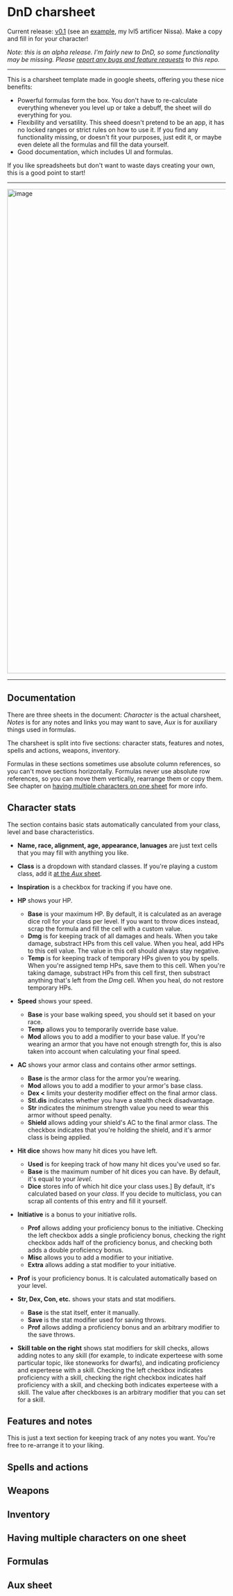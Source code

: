 # DnD charsheet

Current release: [v0.1] (see an [example], my lvl5 artificer Nissa). Make a copy and fill in for your character!

*Note: this is an alpha release. I'm fairly new to DnD, so some functionality may be missing.*
*Please [report any bugs and feature requests] to this repo.*

[v0.1]: https://docs.google.com/spreadsheets/d/1CUvzUhWbFLaV_pfz20NMdJCa-dJ7vRbiKOHLn0vZgXY/edit?usp=sharing
[example]: https://docs.google.com/spreadsheets/d/1eInNnRA1s2wx3-wW0L9C2Dzz4jeJA5OS3K8GeLl9hyA/edit?usp=sharing
[report any bugs and feature requests]: https://github.com/taminomara/dnd-charsheet/issues

----

This is a charsheet template made in google sheets, offering you these nice benefits:

- Powerful formulas form the box.
  You don't have to re-calculate everything whenever you level up or take a debuff,
  the sheet will do everything for you.
- Flexibility and versatility.
  This sheed doesn't pretend to be an app, it has no locked ranges or strict rules
  on how to use it. If you find any functionality missing, or doesn't fit your purposes,
  just edit it, or maybe even delete all the formulas and fill the data yourself.
- Good documentation, which includes UI and formulas.

If you like spreadsheets but don't want to waste days creating your own,
this is a good point to start!

----

<img width="1117" alt="image" src="https://user-images.githubusercontent.com/81165235/174246117-2a1cd3d0-c99a-4c77-a5a8-0c1ccc2fb1c4.png">

----

## Documentation

There are three sheets in the document:
*Character* is the actual charsheet,
*Notes* is for any notes and links you may want to save,
*Aux* is for auxiliary things used in formulas.

The charsheet is split into five sections:
character stats, features and notes, spells and actions, weapons, inventory.

Formulas in these sections sometimes use absolute column references,
so you can't move sections horizontally. Formulas never use absolute row references,
so you can move them vertically, rearrange them or copy them.
See chapter on [having multiple characters on one sheet](#having-multiple-characters-on-one-sheet)
for more info.

## Character stats

The section contains basic stats automatically canculated from your class, level and base characteristics.

- **Name, race, alignment, age, appearance, lanuages** are just text cells that you may fill with anything you like.

- **Class** is a dropdown with standard classes. If you're playing a custom class, add it [at the *Aux* sheet](#aux-sheet).

- **Inspiration** is a checkbox for tracking if you have one.

- **HP** shows your HP.
  - **Base** is your maximum HP.
    By default, it is calculated as an average dice roll for your class per level.
    If you want to throw dices instead, scrap the formula and fill the cell with a custom value.
  - **Dmg** is for keeping track of all damages and heals.
    When you take damage, substract HPs from this cell value.
    When you heal, add HPs to this cell value.
    The value in this cell should always stay negative.
  - **Temp** is for keeping track of temporary HPs given to you by spells.
    When you're assigned temp HPs, save them to this cell.
    When you're taking damage, substract HPs from this cell first,
    then substract anything that's left from the *Dmg* cell.
    When you heal, do not restore temporary HPs.
    
- **Speed** shows your speed.
  - **Base** is your base walking speed, you should set it based on your race.
  - **Temp** allows you to temporarily override base value.
  - **Mod** allows you to add a modifier to your base value.
  If you're wearing an armor that you have not enough strength for,
  this is also taken into account when calculating your final speed.
  
- **AC** shows your armor class and contains other armor settings.
  - **Base** is the armor class for the armor you're wearing.
  - **Mod** allows you to add a modifier to your armor's base class.
  - **Dex <** limits your desterity modifier effect on the final armor class.
  - **Stl.dis** indicates whether you have a stealth check disadvantage.
  - **Str** indicates the minimum strength value you need to wear this armor without speed penalty.
  - **Shield** allows adding your shield's AC to the final armor class.
    The checkbox indicates that you're holding the shield, and it's armor class is being applied.
    
- **Hit dice** shows how many hit dices you have left.
  - **Used** is for keeping track of how many hit dices you've used so far.
  - **Base** is the maximum number of hit dices you can have.
    By default, it's equal to your *level*.
  - **Dice** stores info of which hit dice your class uses.]
    By default, it's calculated based on your *class*.
  If you decide to multiclass, you can scrap all contents of this entry and fill it yourself.
  
- **Initiative** is a bonus to your initiative rolls.
  - **Prof** allows adding your proficiency bonus to the initiative.
    Checking the left checkbox adds a single proficiency bonus,
    checking the right checkbox adds half of the proficiency bonus,
    and checking both adds a double proficiency bonus.
  - **Misc** allows you to add a modifier to your initiative.
  - **Extra** allows adding a stat modifier to your initiative.

- **Prof** is your proficiency bonus.
  It is calculated automatically based on your level.
  
- **Str, Dex, Con, etc.** shows your stats and stat modifiers.
  - **Base** is the stat itself, enter it manually.
  - **Save** is the stat modifier used for saving throws.
  - **Prof** allows adding a proficiency bonus and an arbitrary modifier to the save throws.

- **Skill table on the right** shows stat modifiers for skill checks,
  allows adding notes to any skill
  (for example, to indicate experteese with some particular topic, like stoneworks for dwarfs),
  and indicating proficiency and experteese with a skill.
  Checking the left checkbox indicates proficiency with a skill,
  checking the right checkbox indicates half proficiency with a skill,
  and checking both indicates experteese with a skill.
  The value after checkboxes is an arbitrary modifier that you can set for a skill.

## Features and notes

This is just a text section for keeping track of any notes you want.
You're free to re-arrange it to your liking.

## Spells and actions

## Weapons

## Inventory

## Having multiple characters on one sheet

## Formulas

## Aux sheet
